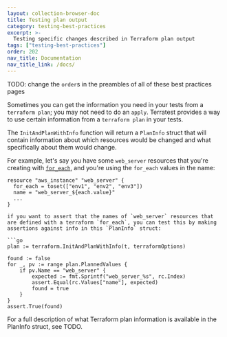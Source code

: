 ```yaml
---
layout: collection-browser-doc
title: Testing plan output
category: testing-best-practices
excerpt: >-
  Testing specific changes described in Terraform plan output
tags: ["testing-best-practices"]
order: 202
nav_title: Documentation
nav_title_link: /docs/
---
```


TODO: change the `order`s in the preambles of all of these best practices pages

Sometimes you can get the information you need in your tests from a `terraform plan`; you may not need to do an `apply`.  Terratest provides a way to use certain information from a `terraform plan` in your tests.

The `InitAndPlanWithInfo` function will return a `PlanInfo` struct that will contain information about which resources would be changed and what specifically about them would change.

For example, let's say you have some `web_server` resources that you're creating with [`for_each`](https://www.terraform.io/docs/configuration/resources.html#for_each-multiple-resource-instances-defined-by-a-map-or-set-of-strings), and you're using the `for_each` values in the name:

```hcl
resource "aws_instance" "web_server" {
  for_each = toset(["env1", "env2", "env3"])
  name = "web_server_${each.value}"
  ...
}

if you want to assert that the names of `web_server` resources that are defined with a terraform `for_each`, you can test this by making assertions against info in this `PlanInfo` struct:

```go
plan := terraform.InitAndPlanWithInfo(t, terraformOptions)

found := false
for _, pv := range plan.PlannedValues {
    if pv.Name == "web_server" {
        expected := fmt.Sprintf("web_server_%s", rc.Index)
        assert.Equal(rc.Values["name"], expected)
        found = true
    }
}
assert.True(found)
```

For a full description of what Terraform plan information is available in the PlanInfo struct, see TODO.
